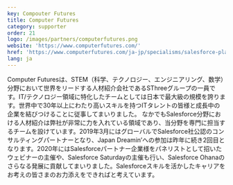 ```yaml
---
key: Compouter Futures
title: Computer Futures
category: supporter
order: 21
logo: /images/partners/computerfutures.png
website: 'https://www.computerfutures.com/'
href: 'https://www.computerfutures.com/ja-jp/specialisms/salesforce-platform-jobs/?utm_source=japandreamin&utm_medium=referral'
lang: ja
---
```

Computer Futuresは、STEM（科学、テクノロジー、エンジニアリング、数学）分野において世界をリードする人材紹介会社であるSThreeグループの一員です。IT/テクノロジー領域に特化したチームとしては日本で最大級の規模を誇ります。世界中で30年以上にわたり高いスキルを持つITタレントの皆様と成長中の企業を結びつけることに従事してまいりました。 なかでもSalesforce分野における人材紹介は弊社が非常に力を入れている領域であり、当分野を専門に担当するチームを設けています。2019年3月にはグローバルでSalesforce社公認のコンサルティングパートナーとなり、Japan Dreamin’への参加は昨年に続き2回目となります。2020年にはSalesforceパートナー企業様をパネリストとして招いたウェビナーの主催や、Salesforce Saturdayの主催も行い、Salesforce Ohanaのさらなる発展に貢献してまいりました。Salesforceスキルを活かしたキャリアをお考えの皆さまのお力添えをできればと考えています。